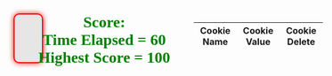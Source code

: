 <html>
<head>
  <title>Basic Doodle Jump HTML Game</title>
  <meta charset="UTF-8">
  <style>
      html, body {
        height: 100%;  
        margin: 0;
      }  
      body {
        text-align: center;
        align-items: center;
      }
      .container {
        display: flex;
      }
      canvas {
        border: 2px solid #FF0000;
        background-color: #E6E6E6;
        border-radius: 10px;
        box-shadow: 0px 0px 10px #FF0000;
        display: block;
        margin: 0;
        height: 90%;
        style="display: inline-block;
      }
      table {
        margin-left: 20px;
      }
      info-container {
        display: flex;
        flex-direction: column;
        align-items: flex-start;
        height: 90%;
      }
      #score {
        font-size: 2em;
        font-weight: bold;
        font-family: Aharoni;
        color: green;
        top: 0;
        left: 0;
        right: 0;
        width: 300px;
        transform: translateX(3%);
      }
      #time {
        font-size: 2em;
        font-weight: bold;
        font-family: Aharoni;
        color: green;
        top: 0;
        right: 0;
        width: 300px;
        transform: translateX(3%);
      }
      #highestScore {
        font-size: 2em;
        font-weight: bold;
        font-family: Aharoni;
        color: green;
        top: 0;
        right: 0;
        width: 300px;
        transform: translateX(3%);
      }
  </style>
</head>
<body>

<div class="container">
  <div class="canvas-container">
    <canvas width="375" height="667" id="game"></canvas>
  </div>
  <div class="info-container">
    <div id="score">Score: </div>
    <div id="time">Time Elapsed = 60</div>
    <div id="highestScore">Highest Score = 100</div>
  </div>
  <div class="table">
<table id="cookieTable">
  <thead>
    <tr>
      <th>Cookie Name</th>
      <th>Cookie Value</th>
      <th>Cookie Delete</th>
    </tr>
  </thead>
  <tbody>
  </tbody>
</table>
  </div>
</div>
<script>
    class Platform {
        constructor(x, y) {
            this.x = x;
            this.y = y;
        }
        get X() {
            return this.x;
        }
        get Y() {
            return this.y;
        }
        set X(x)
        {
          this.x=x;
        }
        set Y(y)
        {
          this.y=y;
        }
    }
    class Doodle {
    constructor(x, y, dx, dy) {
      this.x = x;
      this.y = y;
      this.dx = dx;
      this.dy = dy;
      this.width = 40;
      this.height = 60;
    }
    get W() {
      return this.width;
    }
    get H() {
      return this.height;
    }
    get X() {
      return this.x;
    }
    get Y() {
      return this.y;
    }
    set X(x) {
      this.x = x;
    }
    set Y(y) {
      this.y = y;
    }
    get Dx() {
      return this.dx;
    }
    get Dy() {
      return this.dy;
    }
    set Dx(dx) {
      this.dx = dx;
    }
    set Dy(dy) {
      this.dy = dy;
    }
  }
/*
  class Platforms {
    constructor() {
      this.myPlatforms = []
    }
    //
    newPlatform(x, y) {
      let p = new Platform(x, y)
      this.myPlatforms.push(x, y)
      return p
    }
    //
    get allPlatforms() {
      return this.myPlatforms
    }
    //
    get PlatformLength() {
      return this.myPlatforms.length
    }
  }
  */
  //helper method for the while loop
  function random(min, max) {
    return Math.random() * (max - min) + min;
  }
  //set values for the platforms
  const canvas = document.getElementById('game');
  const context = canvas.getContext('2d');
  // width and height of each platform and where platforms start
  const platformWidth = 65;
  const platformHeight = 20;
  const platformStart = canvas.height - 50; //platformStart - 617
  // player physics
  const gravity = 0.33;
  const drag = 0.3;
  const bounceVelocity = -12.5;
  //window varible
  var windowId = undefined;
  //score counter and variable
  var score = 0;
  // minimum and maximum vertical space between each platform
  let minPlatformSpace = 15;
  let maxPlatformSpace = 20;
  //* starting adding platforms to the canvas 
  let y = platformStart;
  let doodlePlatforms = [new Platform(canvas.width / 2 - platformWidth / 2, platformStart)];
  //doodle image
  var dimg = new Image();
  dimg.src = "https://raw.githubusercontent.com/JasonMize/coding-league-assets/master/doodle-jump-doodler.png";
  //platforms image
  var pimg = new Image();
  pimg.src = "platform3.png";
  //background image
  var bimg = new Image();
  bimg.src = "dbackground(1).png";
  //create platforms until y reaches
  while (y > 0) {
    // the next platform can be placed above the previous one with a space
    // somewhere between the min and max space
    y -= platformHeight + random(minPlatformSpace, maxPlatformSpace); 
    //suppose it is y = 595 when called
    // a platform can be placed anywhere 25px from the left edge of the canvas
    // and 25px from the right edge of the canvas (taking into account platform
    // width).
    // however the first few platforms cannot be placed in the center so
    // that the player will bounce up and down without going up the screen
    // until they are ready to move
    let x;
    do {
      x = random(25, canvas.width - 25 - platformWidth); //x = 259 suppose
    } while (
      y > canvas.height / 2 &&
      x > canvas.width / 2 - platformWidth * 1.5 &&
      x < canvas.width / 2 + platformWidth / 2
    );
    doodlePlatforms.push(new Platform(x, y))
  }
  // the doodle 
  /*
  const doodle = {
    width: 40,
    height: 60,
    x: canvas.width / 2 - 20,
    y: platformStart - 60,
    //velocity
    dx: 0,
    dy: 0
  };
  */
  let doodle = new Doodle(canvas.width / 2 - 20, platformStart - 60, 0, 0);
  // keep track of player direction and actions
  let playerDir = 0;
  let keydown = false;
  let prevDoodleY = doodle.Y;
  //game loop
  function loop() {
    //updateScore();
    //check if the doodle falls off
    if(doodle.Y > canvas.height) {
      alert("Doodle fell off, game over!!!!!");
      document.getElementById('score').innerHTML = "Score: "+score;
      cancelAnimationFrame(windowId); 
      createNewCookie();
      return;
    }
    windowId = undefined;
    requestAnimationFrame(loop);
    //context.clearRect(0,0,canvas.width,canvas.height);
    //drawing background from image
    context.drawImage(bimg, 0, 0, canvas.width,canvas.height);
    // apply gravity to doodle
    doodle.Dy += gravity;
    // if doodle reaches the middle of the screen, move the platforms down
    // instead of doodle up to make it look like doodle is going up
    if (doodle.Y < canvas.height / 2 && doodle.Dy < 0) {
      doodlePlatforms.forEach(function(platform) {
        platform.Y += -doodle.Dy;
      });
      // add more platforms to the top of the screen as doodle moves up
      while (doodlePlatforms[doodlePlatforms.length - 1].Y > 0) {
        doodlePlatforms.push(new Platform(random(25, canvas.width - 25 - platformWidth),doodlePlatforms[doodlePlatforms.length - 1].Y - (platformHeight + random(minPlatformSpace, maxPlatformSpace))));
        score++;
        document.getElementById('score').innerHTML = "Score: "+score;
        // add a bit to the min/max platform space as the player goes up
        minPlatformSpace += 0.5;
        maxPlatformSpace += 0.5;
        // cap max space
        maxPlatformSpace = Math.min(maxPlatformSpace, canvas.height / 2);
      }
    }
    else {
      doodle.Y += doodle.Dy;
    }
    // only apply drag to horizontal movement if key is not pressed
    if (!keydown) {
      if (playerDir < 0) {
        doodle.Dx += drag;
        // don't let dx go above 0
        if (doodle.Dx > 0) {
          doodle.Dx = 0;
          playerDir = 0;
        }
      }
      else if (playerDir > 0) {
        doodle.Dx -= drag;
        if (doodle.Dx < 0) {
          doodle.Dx = 0;
          playerDir = 0;
        }
      }
    }
    doodle.X += doodle.Dx;
    // make doodle wrap the screen
    if (doodle.X + doodle.W < 0) {
      doodle.X = canvas.width;
    }
    else if (doodle.X > canvas.width) {
      doodle.X = -doodle.W;
    }
    // draw platforms
    context.fillStyle = 'green';
    doodlePlatforms.forEach(function(platform) {
      //context.fillRect(platform.X, platform.Y, platformWidth, platformHeight);
      context.drawImage(pimg, platform.X, platform.Y, platformWidth, platformHeight);
      // make doodle jump if it collides with a platform from above
      if (
        // doodle is falling
        doodle.Dy > 0 &&
        // doodle was previous above the platform
        prevDoodleY + doodle.H <= platform.Y &&
        // doodle collides with platform
        // (Axis Aligned Bounding Box [AABB] collision check)
        doodle.X < platform.X + platformWidth &&
        doodle.X + doodle.W > platform.X &&
        doodle.Y < platform.Y + platformHeight &&
        doodle.Y + doodle.H > platform.Y
      ) {
        // reset doodle position so it's on top of the platform
        doodle.Y = platform.Y - doodle.H;
        doodle.Dy = bounceVelocity;
      }
    });
    // draw doodle
    context.fillStyle = 'yellow';
    //context.fillRect(doodle.X, doodle.Y, doodle.W, doodle.H);
    context.drawImage(dimg, doodle.X, doodle.Y, doodle.W, doodle.H);
    prevDoodleY = doodle.Y;
    // remove any platforms that have gone offscreen
    doodlePlatforms = doodlePlatforms.filter(function(platform) {
      return platform.Y < canvas.height;
    })
  }
  // listen to keyboard events to move doodle
  document.addEventListener('keydown', function(e) {
    // left arrow key
    if (e.which === 37) {
      keydown = true;
      playerDir = -1;
      doodle.Dx = -3;
    }
    // right arrow key
    else if (e.which === 39) {
      keydown = true;
      playerDir = 1;
      doodle.Dx = 3;
    }
  });
  document.addEventListener('keyup', function(e) {
    keydown = false;
  });
  // start the game
  windowId = requestAnimationFrame(loop);
  //updateScore();
  console.log(score);
  </script>


  <script>
  var cookieValue = document.cookie;
  const daysToExpire = new Date(2147483647 * 1000).toUTCString();
    document.cookie = 'score1=test;' + ' expires=' + daysToExpire; //date
  // Split the cookie string into an array of cookies
  var cookies = cookieValue.split(';');
  // Get the table body element
  var tableBody = document.querySelector('#cookieTable tbody');
  // Generate table rows for each cookie
function tablegen() {
  for (var i = 0; i < cookies.length; i++) {
    var cookie = cookies[i].trim().split('=');
    var name = cookie[0];
    var value = cookie[1];
    var row = document.createElement('tr');
    var nameCell = document.createElement('td');
    nameCell.textContent = name;
    row.appendChild(nameCell); //adds the item
    var valueCell = document.createElement('td');
    valueCell.textContent = value;
    row.appendChild(valueCell);
    tableBody.appendChild(row);
    var deleteButtonCell = document.createElement('td');
    var deleteButton = document.createElement('button'); //the butotn
    deleteButton.textContent = 'rmove'; //text in button
    deleteButton.addEventListener('click', function()
    {
      deleteCookie(name); //functino so that it doesn't run automatically
    });
    deleteButtonCell.appendChild(deleteButton);
    row.appendChild(deleteButtonCell); //these 2 add the button
  }
}
tablegen();
  function createNewCookie() {
    // Generate a new cookie name and value
    var cookieName = 'user' + (document.cookie.split('user').length - 1); //checks the length of how many users there are
    var cookieValue = score;
    // Set the new cookie
    document.cookie = cookieName + '=' + cookieValue + '; expires=' + daysToExpire;
    var tableBody = document.querySelector('#cookieTable tbody');  //returns the table
  }
  function deleteCookie(cookieName) {
      document.cookie = cookieName + '=; expires=Thu, 01 Jan 1970 00:00:00 UTC; path=/;';
  }
  function buttonTest() {
    console.log(score);
  }
</script> 
  </body>
  </html>